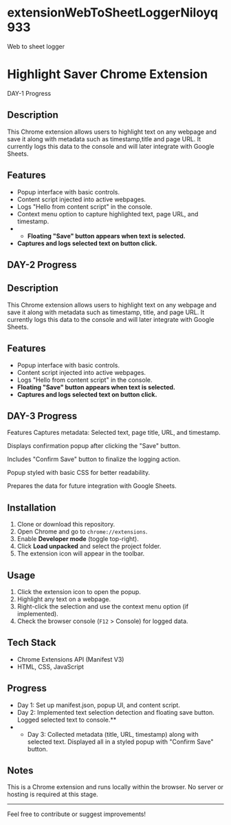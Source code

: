 # extensionWebToSheetLoggerNiloyq933
Web to sheet logger
# Highlight Saver Chrome Extension

DAY-1 Progress

## Description
This Chrome extension allows users to highlight text on any webpage and save it along with metadata such as timestamp,title and page URL. It currently logs this data to the console and will later integrate with Google Sheets.


## Features
- Popup interface with basic controls.
- Content script injected into active webpages.
- Logs "Hello from content script" in the console.
- Context menu option to capture highlighted text, page URL, and timestamp.
- - **Floating "Save" button appears when text is selected.**
- **Captures and logs selected text on button click.**

## DAY-2 Progress

## Description
This Chrome extension allows users to highlight text on any webpage and save it along with metadata such as timestamp, title, and page URL. It currently logs this data to the console and will later integrate with Google Sheets.

## Features
- Popup interface with basic controls.
- Content script injected into active webpages.
- Logs "Hello from content script" in the console.
- **Floating "Save" button appears when text is selected.**
- **Captures and logs selected text on button click.**

## DAY-3 Progress
Features
Captures metadata: Selected text, page title, URL, and timestamp.

Displays confirmation popup after clicking the "Save" button.

Includes "Confirm Save" button to finalize the logging action.

Popup styled with basic CSS for better readability.

Prepares the data for future integration with Google Sheets.

## Installation
1. Clone or download this repository.
2. Open Chrome and go to `chrome://extensions`.
3. Enable **Developer mode** (toggle top-right).
4. Click **Load unpacked** and select the project folder.
5. The extension icon will appear in the toolbar.

## Usage
1. Click the extension icon to open the popup.
2. Highlight any text on a webpage.
3. Right-click the selection and use the context menu option (if implemented).
4. Check the browser console (`F12` > Console) for logged data.

## Tech Stack
- Chrome Extensions API (Manifest V3)
- HTML, CSS, JavaScript

## Progress
- Day 1: Set up manifest.json, popup UI, and content script.
- Day 2: Implemented text selection detection and floating save button. Logged selected text  to console.**
- - Day 3: Collected metadata (title, URL, timestamp) along with selected text. Displayed all in a styled popup with "Confirm Save" button.
## Notes
This is a Chrome extension and runs locally within the browser. No server or hosting is required at this stage.

---

Feel free to contribute or suggest improvements!

